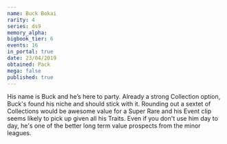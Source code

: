 ```yaml
---
name: Buck Bokai
rarity: 4
series: ds9
memory_alpha:
bigbook_tier: 6
events: 16
in_portal: true
date: 23/04/2019
obtained: Pack
mega: false
published: true
---
```


His name is Buck and he’s here to party. Already a strong Collection option, Buck's found his niche and should stick with it. Rounding out a sextet of Collections would be awesome value for a Super Rare and his Event clip seems likely to pick up given all his Traits. Even if you don't use him day to day, he's one of the better long term value prospects from the minor leagues.

